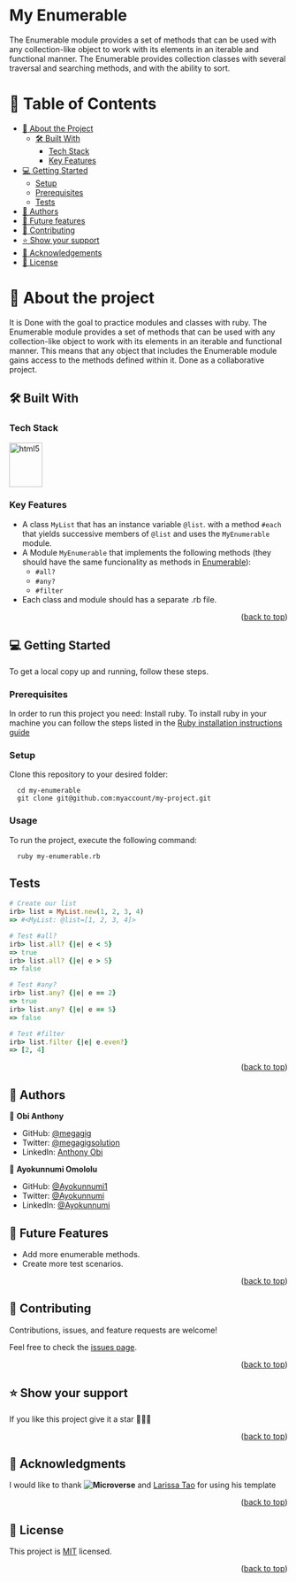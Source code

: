 <h1><b>My Enumerable </b></h3>

  <p>The Enumerable module provides a set of methods that can be used with any collection-like object to work with its elements in an iterable and functional manner. The Enumerable provides collection classes with several traversal and searching methods, and with the ability to sort. </p>

</div>

<!-- TABLE OF CONTENTS -->

# 📗 Table of Contents

- [📖 About the Project](#about-project)
  - [🛠 Built With](#built-with)
    - [Tech Stack](#tech-stack)
    - [Key Features](#key-features)
- [💻 Getting Started](#getting-started)
  - [Setup](#setup)
  - [Prerequisites](#prerequisites)
  - [Tests](#tests)
- [👥 Authors](#authors)
- [🔮 Future features](#future-features)
- [🤝 Contributing](#contributing)
- [⭐️ Show your support](#support)
- [🙏 Acknowledgements](#acknowledgements)
- [📝 License](#license)

<!-- PROJECT DESCRIPTION -->

# 📖 About the project <a name="about-project"></a>

It is Done with the goal to practice modules and classes with ruby.
The Enumerable module provides a set of methods that can be used with any collection-like object to work with its elements in an iterable and functional manner.
This means that any object that includes the Enumerable module gains access to the methods defined within it.
Done as a collaborative project.

## 🛠 Built With <a name="built-with"></a>

### Tech Stack <a name="tech-stack"></a>

<a href="https://www.ruby-lang.org/en/" target="_blank"><img align="center" src="https://upload.wikimedia.org/wikipedia/commons/7/73/Ruby_logo.svg" alt="html5" width="60" height="80"/></a>

<!-- Features -->

### Key Features <a name="key-features"></a>

- A class `MyList` that has an instance variable `@list`. with a method `#each` that yields successive members of `@list` and uses the `MyEnumerable` module.
- A Module `MyEnumerable` that implements the following methods (they should have the same funcionality as methods in [Enumerable](https://ruby-doc.org/core-3.0.0/Enumerable.html)):
  - `#all?`
  - `#any?`
  - `#filter`
- Each class and module should has a separate .rb file.

<p align="right">(<a href="#readme-top">back to top</a>)</p>

<!-- GETTING STARTED -->

## 💻 Getting Started <a name="getting-started"></a>

To get a local copy up and running, follow these steps.

### Prerequisites

In order to run this project you need:
Install ruby. To install ruby in your machine you can follow the steps listed in the [Ruby installation instructions guide](https://github.com/microverseinc/curriculum-ruby/blob/main/simple-ruby/articles/ruby_installation_instructions.md)

### Setup

Clone this repository to your desired folder:

```
  cd my-enumerable
  git clone git@github.com:myaccount/my-project.git
```

### Usage

To run the project, execute the following command:

```
  ruby my-enumerable.rb
```

## Tests

```ruby
# Create our list
irb> list = MyList.new(1, 2, 3, 4)
=> #<MyList: @list=[1, 2, 3, 4]>

# Test #all?
irb> list.all? {|e| e < 5}
=> true
irb> list.all? {|e| e > 5}
=> false

# Test #any?
irb> list.any? {|e| e == 2}
=> true
irb> list.any? {|e| e == 5}
=> false

# Test #filter
irb> list.filter {|e| e.even?}
=> [2, 4]
```

<p align="right">(<a href="#readme-top">back to top</a>)</p>

<!-- AUTHORS -->

<!-- AUTHORS -->

## 👥 Authors <a name="authors"></a>

👤 **Obi Anthony**

- GitHub: [@megagig](https://github.com/megagig)
- Twitter: [@megagigsolution](https://twitter.com/megagigsolution)
- LinkedIn: [Anthony Obi](https://www.linkedin.com/in/obi-anthony-440a1430/)

👤 **Ayokunnumi Omololu**

- GitHub: [@Ayokunnumi1](https://github.com/Ayokunnumi1)
- Twitter: [@Ayokunnumi](https://twitter.com/AyokunnumiA)
- LinkedIn: [@Ayokunnumi](https://www.linkedin.com/in/ayokunnumiomololu)

<!-- FUTURE FEATURES -->

## 🔮 Future Features <a name="future-features"></a>

- Add more enumerable methods.
- Create more test scenarios.

<p align="right">(<a href="#readme-top">back to top</a>)</p>

<!-- CONTRIBUTING -->

## 🤝 Contributing <a name="contributing"></a>

Contributions, issues, and feature requests are welcome!

Feel free to check the [issues page](../../issues/).

<p align="right">(<a href="#readme-top">back to top</a>)</p>

<!-- SUPPORT -->

## ⭐️ Show your support <a name="support"></a>

If you like this project give it a star 🌟🌟🌟

<p align="right">(<a href="#readme-top">back to top</a>)</p>

<!-- ACKNOWLEDGEMENTS -->

## 🙏 Acknowledgments <a name="acknowledgements"></a>

I would like to thank **![Microverse](https://img.shields.io/badge/Microverse-blueviolet)** and [Larissa Tao](https://github.com/rica213) for using his template

<p align="right">(<a href="#readme-top">back to top</a>)</p>

<!-- LICENSE -->

## 📝 License <a name="license"></a>

This project is [MIT](./LICENSE) licensed.

<p align="right">(<a href="#readme-top">back to top</a>)</p>
